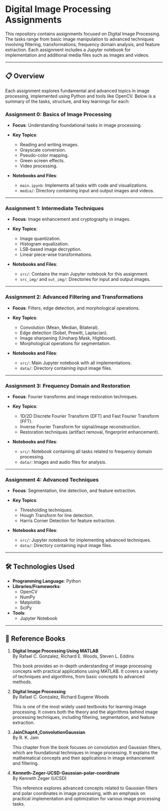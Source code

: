 # Digital Image Processing Assignments

This repository contains assignments focused on Digital Image Processing. The tasks range from basic image manipulation to advanced techniques involving filtering, transformations, frequency domain analysis, and feature extraction. Each assignment includes a Jupyter notebook for implementation and additional media files such as images and videos.

---

## 📋 Overview

Each assignment explores fundamental and advanced topics in image processing, implemented using Python and tools like OpenCV. Below is a summary of the tasks, structure, and key learnings for each:

### Assignment 0: Basics of Image Processing
- **Focus**: Understanding foundational tasks in image processing.
- **Key Topics**:
  - Reading and writing images.
  - Grayscale conversion.
  - Pseudo-color mapping.
  - Green screen effects.
  - Video processing.
  
- **Notebooks and Files**:
  - `main.ipynb`: Implements all tasks with code and visualizations.
  - `media/`: Directory containing input and output images and videos.

---

### Assignment 1: Intermediate Techniques
- **Focus**: Image enhancement and cryptography in images.
- **Key Topics**:
  - Image quantization.
  - Histogram equalization.
  - LSB-based image decryption.
  - Linear piece-wise transformations.

- **Notebooks and Files**:
  - `src/`: Contains the main Jupyter notebook for this assignment.
  - `src_img/` and `out_img/`: Directories for input and output images.

---

### Assignment 2: Advanced Filtering and Transformations
- **Focus**: Filters, edge detection, and morphological operations.
- **Key Topics**:
  - Convolution (Mean, Median, Bilateral).
  - Edge detection (Sobel, Prewitt, Laplacian).
  - Image sharpening (Unsharp Mask, Highboost).
  - Morphological operations for segmentation.

- **Notebooks and Files**:
  - `src/`: Main Jupyter notebook with all implementations.
  - `data/`: Directory containing input image files.

---

### Assignment 3: Frequency Domain and Restoration
- **Focus**: Fourier transforms and image restoration techniques.
- **Key Topics**:
  - 1D/2D Discrete Fourier Transform (DFT) and Fast Fourier Transform (FFT).
  - Inverse Fourier Transform for signal/image reconstruction.
  - Restoration techniques (artifact removal, fingerprint enhancement).

- **Notebooks and Files**:
  - `src/`: Notebook containing all tasks related to frequency domain processing.
  - `data/`: Images and audio files for analysis.

---

### Assignment 4: Advanced Techniques
- **Focus**: Segmentation, line detection, and feature extraction.
- **Key Topics**:
  - Thresholding techniques.
  - Hough Transform for line detection.
  - Harris Corner Detection for feature extraction.

- **Notebooks and Files**:
  - `src/`: Jupyter notebook for implementing advanced techniques.
  - `data/`: Directory containing input image files.

---

## 🛠️ Technologies Used

- **Programming Language**: Python
- **Libraries/Frameworks**:
  - OpenCV
  - NumPy
  - Matplotlib
  - SciPy
- **Tools**:
  - Jupyter Notebook

---

## 🚀 Reference Books

1. **Digital Image Processing Using MATLAB**  
   By Rafael C. Gonzalez, Richard E. Woods, Steven L. Eddins  

   This book provides an in-depth understanding of image processing concepts with practical applications using MATLAB. It covers a variety of techniques and algorithms, from basic concepts to advanced methods.

2. **Digital Image Processing**  
   By Rafael C. Gonzalez, Richard Eugene Woods  

   This is one of the most widely used textbooks for learning image processing. It covers both the theory and the algorithms behind image processing techniques, including filtering, segmentation, and feature extraction.

3. **JainChapt4_ConvolutionGaussian**  
   By R. K. Jain  

   This chapter from the book focuses on convolution and Gaussian filters, which are foundational techniques in image processing. It explains the mathematical concepts and their applications in image enhancement and filtering.
   
4. **Kenneth-Zeger-UCSD-Gaussian-polar-coordinate**  
   By Kenneth Zeger (UCSD)  

   This reference explores advanced concepts related to Gaussian filters and polar coordinates in image processing, with an emphasis on practical implementation and optimization for various image processing tasks.
